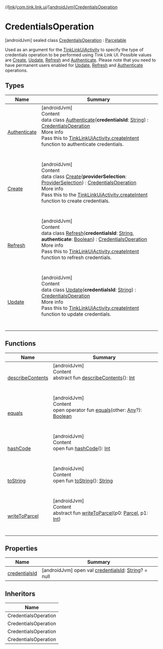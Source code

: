 //[link](../../index.md)/[com.tink.link.ui](../index.md)/[[androidJvm]CredentialsOperation](index.md)



# CredentialsOperation  
 [androidJvm] sealed class [CredentialsOperation](index.md) : [Parcelable](https://developer.android.com/reference/kotlin/android/os/Parcelable.html)

Used as an argument for the [TinkLinkUiActivity](../[android-jvm]-tink-link-ui-activity/index.md) to specify the type of credentials operation to be performed using Tink Link UI. Possible values are [Create](-create/index.md), [Update](-update/index.md), [Refresh](-refresh/index.md) and [Authenticate](-authenticate/index.md). Please note that you need to have permanent users enabled for [Update](-update/index.md), [Refresh](-refresh/index.md) and [Authenticate](-authenticate/index.md) operations.

   


## Types  
  
|  Name|  Summary| 
|---|---|
| <a name="com.tink.link.ui/CredentialsOperation.Authenticate///PointingToDeclaration/"></a>[Authenticate](-authenticate/index.md)| <a name="com.tink.link.ui/CredentialsOperation.Authenticate///PointingToDeclaration/"></a>[androidJvm]  <br>Content  <br>data class [Authenticate](-authenticate/index.md)(**credentialsId**: [String](https://kotlinlang.org/api/latest/jvm/stdlib/kotlin/-string/index.html)) : [CredentialsOperation](index.md)  <br>More info  <br>Pass this to [TinkLinkUiActivity.createIntent](../[android-jvm]-tink-link-ui-activity/-companion/create-intent.md) function to authenticate credentials.  <br><br><br>
| <a name="com.tink.link.ui/CredentialsOperation.Create///PointingToDeclaration/"></a>[Create](-create/index.md)| <a name="com.tink.link.ui/CredentialsOperation.Create///PointingToDeclaration/"></a>[androidJvm]  <br>Content  <br>data class [Create](-create/index.md)(**providerSelection**: [ProviderSelection](../[android-jvm]-provider-selection/index.md)) : [CredentialsOperation](index.md)  <br>More info  <br>Pass this to the [TinkLinkUiActivity.createIntent](../[android-jvm]-tink-link-ui-activity/-companion/create-intent.md) function to create credentials.  <br><br><br>
| <a name="com.tink.link.ui/CredentialsOperation.Refresh///PointingToDeclaration/"></a>[Refresh](-refresh/index.md)| <a name="com.tink.link.ui/CredentialsOperation.Refresh///PointingToDeclaration/"></a>[androidJvm]  <br>Content  <br>data class [Refresh](-refresh/index.md)(**credentialsId**: [String](https://kotlinlang.org/api/latest/jvm/stdlib/kotlin/-string/index.html), **authenticate**: [Boolean](https://kotlinlang.org/api/latest/jvm/stdlib/kotlin/-boolean/index.html)) : [CredentialsOperation](index.md)  <br>More info  <br>Pass this to [TinkLinkUiActivity.createIntent](../[android-jvm]-tink-link-ui-activity/-companion/create-intent.md) function to refresh credentials.  <br><br><br>
| <a name="com.tink.link.ui/CredentialsOperation.Update///PointingToDeclaration/"></a>[Update](-update/index.md)| <a name="com.tink.link.ui/CredentialsOperation.Update///PointingToDeclaration/"></a>[androidJvm]  <br>Content  <br>data class [Update](-update/index.md)(**credentialsId**: [String](https://kotlinlang.org/api/latest/jvm/stdlib/kotlin/-string/index.html)) : [CredentialsOperation](index.md)  <br>More info  <br>Pass this to [TinkLinkUiActivity.createIntent](../[android-jvm]-tink-link-ui-activity/-companion/create-intent.md) function to update credentials.  <br><br><br>


## Functions  
  
|  Name|  Summary| 
|---|---|
| <a name="android.os/Parcelable/describeContents/#/PointingToDeclaration/"></a>[describeContents](../../com.tink.service.provider/[android-jvm]-provider-filter/index.md#%5Bandroid.os%2FParcelable%2FdescribeContents%2F%23%2FPointingToDeclaration%2F%5D%2FFunctions%2F1854938400)| <a name="android.os/Parcelable/describeContents/#/PointingToDeclaration/"></a>[androidJvm]  <br>Content  <br>abstract fun [describeContents](../../com.tink.service.provider/[android-jvm]-provider-filter/index.md#%5Bandroid.os%2FParcelable%2FdescribeContents%2F%23%2FPointingToDeclaration%2F%5D%2FFunctions%2F1854938400)(): [Int](https://kotlinlang.org/api/latest/jvm/stdlib/kotlin/-int/index.html)  <br><br><br>
| <a name="kotlin/Any/equals/#kotlin.Any?/PointingToDeclaration/"></a>[equals](../../com.tink.service.user/[android-jvm]-user-profile-service-impl/index.md#%5Bkotlin%2FAny%2Fequals%2F%23kotlin.Any%3F%2FPointingToDeclaration%2F%5D%2FFunctions%2F1854938400)| <a name="kotlin/Any/equals/#kotlin.Any?/PointingToDeclaration/"></a>[androidJvm]  <br>Content  <br>open operator fun [equals](../../com.tink.service.user/[android-jvm]-user-profile-service-impl/index.md#%5Bkotlin%2FAny%2Fequals%2F%23kotlin.Any%3F%2FPointingToDeclaration%2F%5D%2FFunctions%2F1854938400)(other: [Any](https://kotlinlang.org/api/latest/jvm/stdlib/kotlin/-any/index.html)?): [Boolean](https://kotlinlang.org/api/latest/jvm/stdlib/kotlin/-boolean/index.html)  <br><br><br>
| <a name="kotlin/Any/hashCode/#/PointingToDeclaration/"></a>[hashCode](../../com.tink.service.user/[android-jvm]-user-profile-service-impl/index.md#%5Bkotlin%2FAny%2FhashCode%2F%23%2FPointingToDeclaration%2F%5D%2FFunctions%2F1854938400)| <a name="kotlin/Any/hashCode/#/PointingToDeclaration/"></a>[androidJvm]  <br>Content  <br>open fun [hashCode](../../com.tink.service.user/[android-jvm]-user-profile-service-impl/index.md#%5Bkotlin%2FAny%2FhashCode%2F%23%2FPointingToDeclaration%2F%5D%2FFunctions%2F1854938400)(): [Int](https://kotlinlang.org/api/latest/jvm/stdlib/kotlin/-int/index.html)  <br><br><br>
| <a name="kotlin/Any/toString/#/PointingToDeclaration/"></a>[toString](../../com.tink.service.user/[android-jvm]-user-profile-service-impl/index.md#%5Bkotlin%2FAny%2FtoString%2F%23%2FPointingToDeclaration%2F%5D%2FFunctions%2F1854938400)| <a name="kotlin/Any/toString/#/PointingToDeclaration/"></a>[androidJvm]  <br>Content  <br>open fun [toString](../../com.tink.service.user/[android-jvm]-user-profile-service-impl/index.md#%5Bkotlin%2FAny%2FtoString%2F%23%2FPointingToDeclaration%2F%5D%2FFunctions%2F1854938400)(): [String](https://kotlinlang.org/api/latest/jvm/stdlib/kotlin/-string/index.html)  <br><br><br>
| <a name="android.os/Parcelable/writeToParcel/#android.os.Parcel#kotlin.Int/PointingToDeclaration/"></a>[writeToParcel](../../com.tink.service.provider/[android-jvm]-provider-filter/index.md#%5Bandroid.os%2FParcelable%2FwriteToParcel%2F%23android.os.Parcel%23kotlin.Int%2FPointingToDeclaration%2F%5D%2FFunctions%2F1854938400)| <a name="android.os/Parcelable/writeToParcel/#android.os.Parcel#kotlin.Int/PointingToDeclaration/"></a>[androidJvm]  <br>Content  <br>abstract fun [writeToParcel](../../com.tink.service.provider/[android-jvm]-provider-filter/index.md#%5Bandroid.os%2FParcelable%2FwriteToParcel%2F%23android.os.Parcel%23kotlin.Int%2FPointingToDeclaration%2F%5D%2FFunctions%2F1854938400)(p0: [Parcel](https://developer.android.com/reference/kotlin/android/os/Parcel.html), p1: [Int](https://kotlinlang.org/api/latest/jvm/stdlib/kotlin/-int/index.html))  <br><br><br>


## Properties  
  
|  Name|  Summary| 
|---|---|
| <a name="com.tink.link.ui/CredentialsOperation/credentialsId/#/PointingToDeclaration/"></a>[credentialsId](credentials-id.md)| <a name="com.tink.link.ui/CredentialsOperation/credentialsId/#/PointingToDeclaration/"></a> [androidJvm] open val [credentialsId](credentials-id.md): [String](https://kotlinlang.org/api/latest/jvm/stdlib/kotlin/-string/index.html)? = null   <br>


## Inheritors  
  
|  Name| 
|---|
| <a name="com.tink.link.ui/CredentialsOperation.Create///PointingToDeclaration/"></a>CredentialsOperation
| <a name="com.tink.link.ui/CredentialsOperation.Authenticate///PointingToDeclaration/"></a>CredentialsOperation
| <a name="com.tink.link.ui/CredentialsOperation.Refresh///PointingToDeclaration/"></a>CredentialsOperation
| <a name="com.tink.link.ui/CredentialsOperation.Update///PointingToDeclaration/"></a>CredentialsOperation

